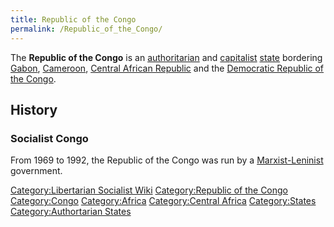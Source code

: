 ```yaml
---
title: Republic of the Congo
permalink: /Republic_of_the_Congo/
---
```


The **Republic of the Congo** is an
[authoritarian](Authoritarianism "wikilink") and
[capitalist](Capitalism "wikilink") [state](List_of_States "wikilink")
bordering [Gabon](Gabon "wikilink"), [Cameroon](Cameroon "wikilink"),
[Central African Republic](Central_African_Republic "wikilink") and the
[Democratic Republic of the
Congo](Democratic_Republic_of_the_Congo "wikilink").

## History

### Socialist Congo

From 1969 to 1992, the Republic of the Congo was run by a
[Marxist-Leninist](Marxist-Leninism "wikilink") government.

[Category:Libertarian Socialist
Wiki](Category:Libertarian_Socialist_Wiki "wikilink") [Category:Republic
of the Congo](Category:Republic_of_the_Congo "wikilink")
[Category:Congo](Category:Congo "wikilink")
[Category:Africa](Category:Africa "wikilink") [Category:Central
Africa](Category:Central_Africa "wikilink")
[Category:States](Category:States "wikilink") [Category:Authortarian
States](Category:Authortarian_States "wikilink")